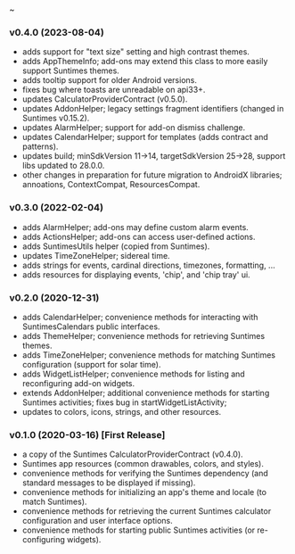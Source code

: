 ~

### v0.4.0 (2023-08-04)
* adds support for "text size" setting and high contrast themes.
* adds AppThemeInfo; add-ons may extend this class to more easily support Suntimes themes.
* adds tooltip support for older Android versions.
* fixes bug where toasts are unreadable on api33+.
* updates CalculatorProviderContract (v0.5.0).
* updates AddonHelper; legacy settings fragment identifiers (changed in Suntimes v0.15.2).
* updates AlarmHelper; support for add-on dismiss challenge.
* updates CalendarHelper; support for templates (adds contract and patterns).
* updates build; minSdkVersion 11->14, targetSdkVersion 25->28, support libs updated to 28.0.0.
* other changes in preparation for future migration to AndroidX libraries; annoations, ContextCompat, ResourcesCompat.

### v0.3.0 (2022-02-04)
* adds AlarmHelper; add-ons may define custom alarm events.
* adds ActionsHelper; add-ons can access user-defined actions.
* adds SuntimesUtils helper (copied from Suntimes).
* updates TimeZoneHelper; sidereal time.
* adds strings for events, cardinal directions, timezones, formatting, ...
* adds resources for displaying events, 'chip', and 'chip tray' ui.

### v0.2.0 (2020-12-31)
* adds CalendarHelper; convenience methods for interacting with SuntimesCalendars public interfaces.
* adds ThemeHelper; convenience methods for retrieving Suntimes themes.
* adds TimeZoneHelper; convenience methods for matching Suntimes configuration (support for solar time).
* adds WidgetListHelper; convenience methods for listing and reconfiguring add-on widgets.
* extends AddonHelper; additional convenience methods for starting Suntimes activities; fixes bug in startWidgetListActivity;
* updates to colors, icons, strings, and other resources.

### v0.1.0 (2020-03-16) [First Release]
* a copy of the Suntimes CalculatorProviderContract (v0.4.0).
* Suntimes app resources (common drawables, colors, and styles).
* convenience methods for verifying the Suntimes dependency (and standard messages to be displayed if missing).
* convenience methods for initializing an app's theme and locale (to match Suntimes).
* convenience methods for retrieving the current Suntimes calculator configuration and user interface options.
* convenience methods for starting public Suntimes activities (or re-configuring widgets).